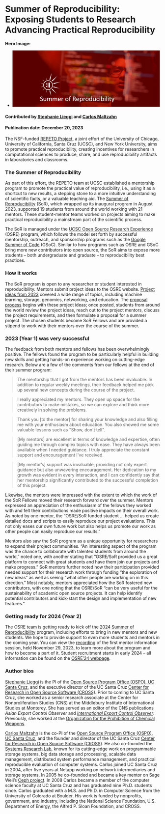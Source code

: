 # Summer of Reproducibility: Exposing Students to Research Advancing Practical Reproducibility

**Hero Image:**

 - <img src='../../images/Blog2312_SoR.png' />
 
#### Contributed by [Stephanie Lieggi](https://github.com/slieggi) and [Carlos Maltzahn](https://github.com/carlosmalt)

#### Publication date: December 20, 2023

The NSF-funded [REPETO Project](https://repeto.cs.uchicago.edu/), a joint effort of the University of Chicago, University of  California, Santa Cruz (UCSC), and New York University, aims to promote practical reproducibility, creating incentives for researchers in computational sciences to produce, share, and use reproducibility artifacts in laboratories and classrooms. 

### The Summer of Reproducibility

As part of this effort, the REPETO team at UCSC established a mentorship program to promote the practical value of reproducibility, i.e., using it as a shortcut to new results, a stepping stone to a more intuitive understanding of scientific facts, or a valuable teaching aid. The [Summer of Reproducibility](https://ucsc-ospo.github.io/sor/) (SoR), which wrapped up its inaugural program in August 2023, supported 19 students from around the world working with 21 mentors. These student-mentor teams worked on projects aiming to make practical reproducibility a mainstream part of the scientific process.

The SoR is managed under the [UCSC Open Source Research Experience](https://ucsc-ospo.github.io/osre/) (OSRE) program, which follows the model set forth by successful mentorship, outreach, and sponsorship programs such as the [Google Summer of Code](https://summerofcode.withgoogle.com/) (GSoC).  Similar to how programs such as OSRE and GSoC bring more new contributors into open source, the SoR aims to expose more students – both undergraduate and graduate – to reproducibility best practices.

### How it works

The SoR program is open to any researcher or student interested in reproducibility. Mentors submit project ideas to the OSRE website. [Project ideas from 2023](https://ucsc-ospo.github.io/osre23/#projects) covered a wide range of topics, including machine learning, storage, genomics, networking, and education.  The [proposal process](https://ucsc-ospo.github.io/osredocs/forstudents/) begins with these project ideas; once posted, students from around the world review the project ideas, reach out to the project mentors, discuss the project requirements, and then formulate a proposal for a summer project. The chosen students become SoR Fellows and are provided a stipend to work with their mentors over the course of the summer.

### 2023 (Year 1) was very successful

The feedback from both mentors and fellows has been overwhelmingly positive. The fellows found the program to be particularly helpful in building new skills and getting hands-on experience working on cutting-edge research. Below are a few of the comments from our fellows at the end of their summer program:

> The mentorship that I got from the mentors has been invaluable. In addition to regular weekly meetings, their feedback helped me pick up several new concepts during the course of the project.

> I really appreciated my mentors. They open up space for the contributors to make mistakes, so we can explore and think more creatively in solving the problems.

> Thank you [to the mentor] for sharing your knowledge and also filling me with your enthusiasm about education. You also showed me some valuable lessons such as "Show, don't tell".

> [My mentors] are excellent in terms of knowledge and expertise, often guiding me through complex topics with ease. They have always been available when I needed guidance. I truly appreciate the constant support and encouragement I've received.

> [My mentor’s] support was invaluable, providing not only expert guidance but also unwavering encouragement. Her dedication to my growth was evident in every interaction, and I can confidently say that her mentorship significantly contributed to the successful completion of this project.

Likewise, the mentors were impressed with the extent to which the work of the SoR Fellows moved their research forward over the summer. Mentors expressed an appreciation of the enthusiasm of the fellows they worked with and felt their contributions made positive impacts on their overall work.  As noted by one mentor, the “OSRE/SoR funded student … helped us create detailed docs and scripts to easily reproduce our project evaluations. This not only eases our own future work but also helps us promote our work as other people can easily reproduce our results.”

Mentors also saw the SoR program as a unique opportunity for researchers to expand their project communities. “An interesting aspect of the program was the chance to collaborate with talented students from around the world,” noted one, with another stating that “OSRE/SoR provided us a great platform to connect with great students and have them join our projects and make progress.”  SoR mentors further noted how their participation provided needed support for their research work through funding “the exploration of new ideas” as well as seeing “what other people are working on in this direction.” Most notably, mentors appreciated how the SoR fostered new contributors, with one noting that the OSRE/SoR “can be very useful for the sustainability of academic open source projects. It can help identify potential contributors and kick-start the design and implementation of new features.” 

### Getting ready for 2024 (Year 2)

The OSRE team is getting ready to kick off the [2024 Summer of Reproducibility](https://ucsc-ospo.github.io/sor24/) program, including efforts to bring in new mentors and new students.  We hope to provide support to even more students and mentors in the coming year.  You can view the [recording](https://youtu.be/toIQD7CSfLg?si=u5j5Ps4poQlOoo3i) of the first mentor information session, held November 29, 2023, to learn more about the program and how to become a part of it. Student recruitment starts in early 2024 – all information can be found on the [OSRE’24 webpage](https://ucsc-ospo.github.io/osre24/). 

### Author bios

[Stephanie Lieggi](https://ucsc-ospo.github.io/author/stephanie-lieggi/) is the PI of the [Open Source Program Office (OSPO), UC Santa Cruz](https://ospo.ucsc.edu), and the executive director of the UC Santa Cruz [Center for Research in Open Source Software (CROSS)](https://cross.ucsc.edu). Prior to coming to UC Santa Cruz, she worked as a senior research associate at the Center for Nonproliferation Studies (CNS) at the Middlebury Institute of International Studies at Monterey. She has served as an editor of the CNS publications <i>Asian Export Control Observer</i> and [<i>International Export Control Observer</i>](https://nonproliferation.org/research/international_export_control_observer/). Previously, she worked at the [Organization for the Prohibition of Chemical Weapons](https://www.opcw.org/).

<!-- Does not exist: (https://cns.miis.edu/pubs/observer/asian/) and (https://cns.miis.edu/pubs/observer/) -->

[Carlos Maltzahn](https://people.ucsc.edu/carlosm) is the co-PI of the [Open Source Program Office (OSPO), UC Santa Cruz](https://ospo.ucsc.edu), and the founder and director of the UC Santa Cruz [Center for Research in Open Source Software (CROSS)](https://cross.ucsc.edu). He also co-founded the [Systems Research Lab](https://systems.soe.ucsc.edu), known for its cutting-edge work on programmable storage systems, big data storage and processing, scalable data management, distributed system performance management, and practical reproducible evaluation of computer systems. Carlos joined UC Santa Cruz in 2004, after five years at Netapp working on network intermediaries and storage systems. In 2005 he co-founded and became a key mentor on Sage Weil’s [Ceph project](https://ceph.io). In 2008 Carlos became a member of the computer science faculty at UC Santa Cruz and has graduated nine Ph.D. students since. Carlos graduated with a M.S. and Ph.D. in Computer Science from the University of Colorado at Boulder. His work is funded by nonprofits, government, and industry, including the National Science Foundation, U.S. Department of Energy, the Alfred P. Sloan Foundation, and CROSS.

<!---
Publish: yes
Topics: "projects and organizations", "funding sources and programs", "reproducibility"
Track: Community
--->
